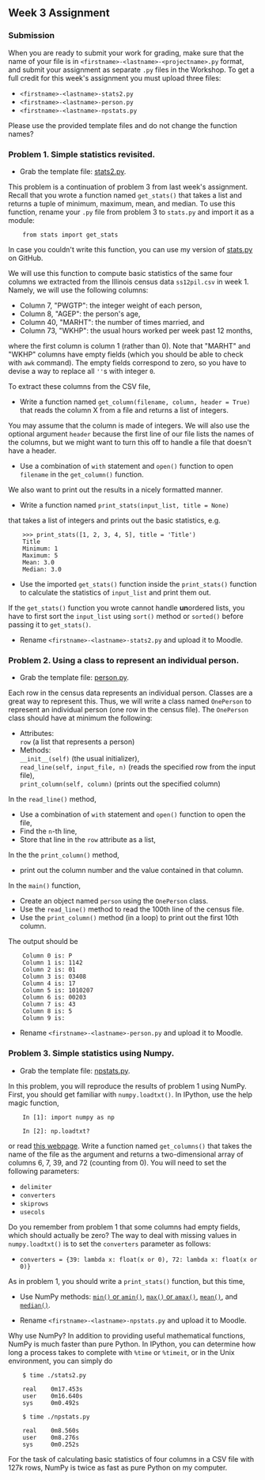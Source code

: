 ## Week 3 Assignment

### Submission

When you are ready to submit your work for grading, make sure that the name of your file is in `<firstname>-<lastname>-<projectname>.py` format, and submit your assignment as separate `.py` files in the Workshop. To get a full credit for this week's assignment you must upload three files:

 - `<firstname>-<lastname>-stats2.py`
 - `<firstname>-<lastname>-person.py`
 - `<firstname>-<lastname>-npstats.py`

Please use the provided template files and do not change the function names?

### Problem 1. Simple statistics revisited.

- Grab the template file: [stats2.py](https://github.com/INFO490/assignments/blob/master/hw3/FirstName-LastName-stats2.py).

This problem is a continuation of problem 3 from last week's assignment. Recall that you wrote a function named `get_stats()` that takes a list and returns a tuple of minimum, maximum, mean, and median. To use this function, rename your `.py` file from problem 3 to `stats.py` and import it as a module:

        from stats import get_stats

In case you couldn't write this function, you can use my version of [stats.py](https://github.com/INFO490/assignments/blob/master/hw3/stats.py) on GitHub.

We will use this function to compute basic statistics of the same four columns we extracted from the Illinois census data `ss12pil.csv` in week 1. Namely, we will use the following columns:

- Column 7, "PWGTP": the integer weight of each person,
- Column 8, "AGEP": the person's age,
- Column 40, "MARHT": the number of times married, and
- Column 73, "WKHP": the usual hours worked per week past 12 months,

where the first column is column 1 (rather than 0). Note that "MARHT" and "WKHP" columns have empty fields (which you should be able to check with `awk` command). The empty fields correspond to zero, so you have to devise a way to replace all `''`s with integer `0`.

To extract these columns from the CSV file,

- Write a function named `get_column(filename, column, header = True)` that reads the column X from a file and returns a list of integers.

You may assume that the column is made of integers. We will also use the optional argument `header` because the first line of our file lists the names of the columns, but we might want to turn this off to handle a file that doesn't have a header.

- Use a combination of `with` statement and `open()` function to open `filename` in the `get_column()` function.

We also want to print out the results in a nicely formatted manner.

- Write a function named `print_stats(input_list, title = None)`

that takes a list of integers and prints out the basic statistics, e.g.

        >>> print_stats([1, 2, 3, 4, 5], title = 'Title')
        Title
        Minimum: 1
        Maximum: 5
        Mean: 3.0
        Median: 3.0

- Use the imported `get_stats()` function inside the `print_stats()` function to calculate the statistics of `input_list` and print them out.

If the `get_stats()` function you wrote cannot handle <b>un</b>ordered lists, you have to first sort the `input_list` using `sort()` method or `sorted()` before passing it to `get_stats()`.

- Rename `<firstname>-<lastname>-stats2.py` and upload it to Moodle.

### Problem 2. Using a class to represent an individual person.

- Grab the template file: [person.py](https://github.com/INFO490/assignments/blob/master/hw3/FirstName-LastName-person.py).

Each row in the census data represents an individual person. Classes are a great way to represent this. Thus, we will write a class named `OnePerson` to represent an individual person (one row in the census file). The `OnePerson` class should have at minimum the following:

- Attributes:  
  `row` (a list that represents a person)
- Methods:  
  `__init__(self)` (the usual initializer),  
  `read_line(self, input_file, n)` (reads the specified row from the input file),  
  `print_column(self, column)` (prints out the specified column)

In the `read_line()` method,

- Use a combination of `with` statement and `open()` function to open the file,
- Find the `n`-th line,
- Store that line in the `row` attribute as a list,

In the the `print_column()` method,

- print out the column number and the value contained in that column.

In the `main()` function,

- Create an object named `person` using the `OnePerson` class.
- Use the `read_line()` method to read the 100th line of the census file.
- Use the `print_column()` method (in a loop) to print out the first 10th column.

The output should be

        Column 0 is: P
        Column 1 is: 1142
        Column 2 is: 01
        Column 3 is: 03408
        Column 4 is: 17
        Column 5 is: 1010207
        Column 6 is: 00203
        Column 7 is: 43
        Column 8 is: 5
        Column 9 is: 

- Rename `<firstname>-<lastname>-person.py` and upload it to Moodle.

### Problem 3. Simple statistics using Numpy.

- Grab the template file: [npstats.py](https://github.com/INFO490/assignments/blob/master/hw3/FirstName-LastName-npstats.py).

In this problem, you will reproduce the results of problem 1 using NumPy. First, you should get familiar with `numpy.loadtxt()`. In IPython, use the help magic function,

        In [1]: import numpy as np

        In [2]: np.loadtxt?

or read [this webpage](http://docs.scipy.org/doc/numpy/reference/generated/numpy.loadtxt.html). Write a function named `get_columns()` that takes the name of the file as the argument and returns a two-dimensional array of columns 6, 7, 39, and 72 (counting from 0). You will need to set the following parameters:

 - `delimiter`
 - `converters`
 - `skiprows`
 - `usecols`
 
Do you remember from problem 1 that some columns had empty fields, which should actually be zero? The way to deal with missing values in `numpy.loadtxt()` is to set the `converters` parameter as follows:

 - `converters = {39: lambda x: float(x or 0), 72: lambda x: float(x or 0)}`

As in problem 1, you should write a `print_stats()` function, but this time,

- Use NumPy methods: [`min()` or `amin()`](http://docs.scipy.org/doc/numpy/reference/generated/numpy.ndarray.min.html), [`max()` or `amax()`](http://docs.scipy.org/doc/numpy/reference/generated/numpy.ndarray.max.html), [`mean()`](http://docs.scipy.org/doc/numpy/reference/generated/numpy.mean.html), and [`median()`](http://docs.scipy.org/doc/numpy/reference/generated/numpy.median.html).

- Rename `<firstname>-<lastname>-npstats.py` and upload it to Moodle.

Why use NumPy? In addition to providing useful mathematical functions, NumPy is much faster than pure Python. In IPython, you can determine how long a process takes to complete with `%time` or `%timeit`, or in the Unix environment, you can simply do

        $ time ./stats2.py

        real    0m17.453s
        user    0m16.640s
        sys     0m0.492s

        $ time ./npstats.py

        real    0m8.560s
        user    0m8.276s
        sys     0m0.252s

For the task of calculating basic statistics of four columns in a CSV file with 127k rows, NumPy is twice as fast as pure Python on my computer.
